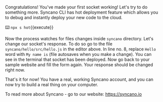 Congratulations! You've made your first socket working! Let's try to do something more. Syncano CLI has hot deployment feature which allows you to debug and instantly deploy your new code to the cloud. 

⌨️ `npx s hot`{{execute}}

Now the process watches for files changes inside `syncano` directory. Let's change our socket's response. To do so go to the file `syncano/hello/src/hello.js` in the editor above. In line no. 8, replace `Hello` word with `My name is` (file autosaves when you make a change). You can see in the terminal that socket has been deployed. Now go back to your sample website and fill the form again. Your response should be changed right now.

That's it for now! You have a real, working Syncano account, and you can now try to build a real thing on your computer. 

To read more about Syncano - go to our website: https://syncano.io